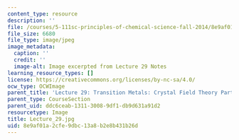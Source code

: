 ```yaml
---
content_type: resource
description: ''
file: /courses/5-111sc-principles-of-chemical-science-fall-2014/8e9af01a2cfe9dbc13a8b2e8b431b26d_Lecture_29.jpg
file_size: 6680
file_type: image/jpeg
image_metadata:
  caption: ''
  credit: ''
  image-alt: Image excerpted from Lecture 29 Notes
learning_resource_types: []
license: https://creativecommons.org/licenses/by-nc-sa/4.0/
ocw_type: OCWImage
parent_title: 'Lecture 29: Transition Metals: Crystal Field Theory Part II'
parent_type: CourseSection
parent_uid: ddc6ceab-1311-3008-9df1-db9d631a91d2
resourcetype: Image
title: Lecture_29.jpg
uid: 8e9af01a-2cfe-9dbc-13a8-b2e8b431b26d
---
```

